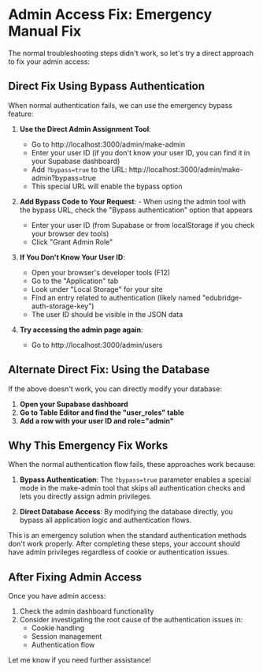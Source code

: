 # Admin Access Fix: Emergency Manual Fix

The normal troubleshooting steps didn't work, so let's try a direct approach to fix your admin access:

## Direct Fix Using Bypass Authentication

When normal authentication fails, we can use the emergency bypass feature:

1. **Use the Direct Admin Assignment Tool**:

   - Go to http://localhost:3000/admin/make-admin
   - Enter your user ID (if you don't know your user ID, you can find it in your Supabase dashboard)
   - Add `?bypass=true` to the URL: http://localhost:3000/admin/make-admin?bypass=true
   - This special URL will enable the bypass option

2. **Add Bypass Code to Your Request**: - When using the admin tool with the bypass URL, check the "Bypass authentication" option that appears

   - Enter your user ID (from Supabase or from localStorage if you check your browser dev tools)
   - Click "Grant Admin Role"

3. **If You Don't Know Your User ID**:

   - Open your browser's developer tools (F12)
   - Go to the "Application" tab
   - Look under "Local Storage" for your site
   - Find an entry related to authentication (likely named "edubridge-auth-storage-key")
   - The user ID should be visible in the JSON data

4. **Try accessing the admin page again**:
   - Go to http://localhost:3000/admin/users

## Alternate Direct Fix: Using the Database

If the above doesn't work, you can directly modify your database:

1. **Open your Supabase dashboard**
2. **Go to Table Editor and find the "user_roles" table**
3. **Add a row with your user ID and role="admin"**

## Why This Emergency Fix Works

When the normal authentication flow fails, these approaches work because:

1. **Bypass Authentication**: The `?bypass=true` parameter enables a special mode in the make-admin tool that skips all authentication checks and lets you directly assign admin privileges.

2. **Direct Database Access**: By modifying the database directly, you bypass all application logic and authentication flows.

This is an emergency solution when the standard authentication methods don't work properly. After completing these steps, your account should have admin privileges regardless of cookie or authentication issues.

## After Fixing Admin Access

Once you have admin access:

1. Check the admin dashboard functionality
2. Consider investigating the root cause of the authentication issues in:
   - Cookie handling
   - Session management
   - Authentication flow

Let me know if you need further assistance!
